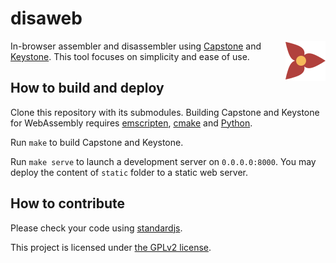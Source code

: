 # disaweb

<img src="static/favicon.svg" align="right" width="64px"/>

In-browser assembler and disassembler using
[Capstone](https://github.com/capstone-engine/capstone)
and [Keystone](https://github.com/keystone-engine/keystone).
This tool focuses on simplicity and ease of use.

## How to build and deploy

Clone this repository with its submodules.
Building Capstone and Keystone for WebAssembly requires
[emscripten](https://emscripten.org/), [cmake](https://cmake.org/) and
[Python](https://www.python.org/).

Run `make` to build Capstone and Keystone.

Run `make serve` to launch a development server on `0.0.0.0:8000`.
You may deploy the content of `static` folder to a static web server.

## How to contribute

Please check your code using [standardjs](https://standardjs.com/).

This project is licensed under [the GPLv2 license](COPYING).
